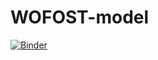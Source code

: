 # WOFOST-model
[![Binder](https://mybinder.org/badge_logo.svg)](https://mybinder.org/v2/gh/ehquinteroc/WOFOST-model.git/master)
